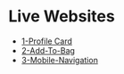 # Live Websites

- [1-Profile Card](https://profile-card-sable-mu.vercel.app/)
- [2-Add-To-Bag](https://gytibor.eth.limo/)
- [3-Mobile-Navigation](https://mobile-navigation-six.vercel.app/)
